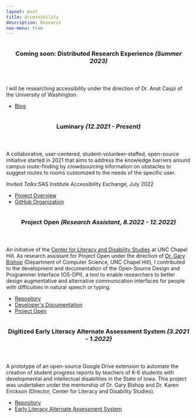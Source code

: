 ```yaml
---
layout: post
title: Accessibility
description: Research
nav-menu: true
---
```


<!-- Main -->
<div id="main">

<!-- One -->
<section id="one" class="spotlights">
	<section>
		<a href="generic.html" class="image">
			<img src="{% link assets/images/pic08.jpg %}" alt="" data-position="center center" />
		</a>
		<div class="content">
			<div class="inner">
				<header class="major">
					<h3>Coming soon: Distributed Research Experience <i>(Summer 2023)</i></h3>
				</header>
				<p>I will be researching accessibility under the direction of Dr. Anat Caspi of the University of Washington.</p>
				<ul class="actions">
					<li><a href="https://christineiym.github.io/dreu-site/" class="button">Blog</a></li>
				</ul>
			</div>
		</div>
	</section>
	<section>
		<a href="generic.html" class="image">
			<img src="{% link assets/images/pic09.jpg %}" alt="" data-position="top center" />
		</a>
		<div class="content">
			<div class="inner">
				<header class="major">
					<h3>Luminary <i>(12.2021 - Present)</i></h3>
				</header>
				<p> A collaborative, user-centered, student-volunteer-staffed, open-source initiative started in 2021 that aims to address the knowledge barriers around campus route-finding by crowdsourcing information on obstacles to suggest routes to rooms customized to the needs of the specific user.</p>
                <p><i>Invited Talks:</i>SAS Institute Accessibility Exchange, July 2022</p>
				<ul class="actions">
                    <li><a href="https://docs.google.com/presentation/d/1D7z0PFlWrLBKqIl4NDVLWi8eKbG7dHSm/edit?usp=sharing&ouid=105001790425137081021&rtpof=true&sd=true" class="button">Project Overview</a></li>
					<li><a href="https://github.com/polaris-maps" class="button">GitHub Organization</a></li>
				</ul>
			</div>
		</div>
	</section>
	<section>
		<a href="generic.html" class="image">
			<img src="{% link assets/images/pic10.jpg %}" alt="" data-position="25% 25%" />
		</a>
		<div class="content">
			<div class="inner">
				<header class="major">
					<h3>Project Open <i>(Research Assistant, 8.2022 - 12.2022)</i></h3>
				</header>
                <p>An initiative of the <a href="https://www.med.unc.edu/healthsciences/clds">Center for Literacy and Disability Studies</a> at UNC Chapel Hill. As research assistant for Project Open under the direction of <a href="https://www.cs.unc.edu/~gb/">Dr. Gary Bishop</a> (Department of Computer Science, UNC Chapel Hill), I contributed to the development and documentation of the Open-Source Design and Programmer Interface (OS-DPI), a tool to enable researchers to better design augmentative and alternative communication interfaces for people with difficulties in natural speech or typing.</p>
				<ul class="actions">
					<li><a href="https://github.com/gbishop/OS-DPI" class="button">Repository</a></li>
                    <li><a href="https://github.com/christineiym/OS-DPI/wiki/OS-DPI-Developer-Documentation" class="button">Developer's Documentation</a></li>
                    <li><a href="https://project-openaac.com/" class="button">Project Open</a></li>
				</ul>
			</div>
		</div>
	</section>
    <section>
		<a href="generic.html" class="image">
			<img src="{% link assets/images/pic11.jpg %}" alt="" data-position="25% 25%" />
		</a>
		<div class="content">
			<div class="inner">
				<header class="major">
					<h3>Digitized Early Literacy Alternate Assessment System <i>(3.2021 - 1.2022)</i></h3>
				</header>
				<p>A prototype of an open-source Google Drive extension to automate the creation of student progress reports by teachers of K-6 students with developmental and intellectual disabilities in the State of Iowa. This project was undertaken under the mentorship of Dr. Gary Bishop and Dr. Karen Erickson (Director, Center for Literacy and Disability Studies).</p>
				<ul class="actions">
					<li><a href="https://github.com/christineiym/digitizing-elaa" class="button">Repository</a></li>
                    <li><a href="https://educateiowa.gov/sites/default/files/documents/Dynamic%20Learning%20Maps%20%28DLM%29%20Aligned%20K-6%20Early%20Literacy%20Alternate%20Assessment%20Iowa%20Manual.pdf">Early Literacy Alternate Assessment System</a></li>
				</ul>
			</div>
		</div>
	</section>
</section>

</div>
